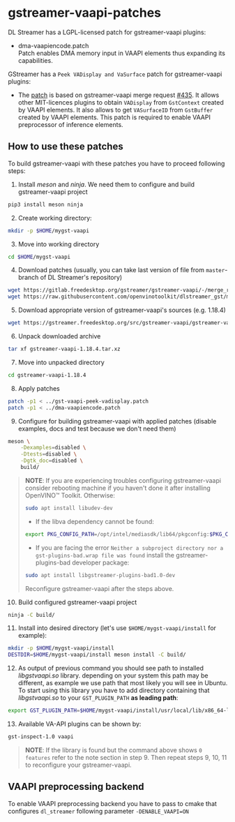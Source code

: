 # gstreamer-vaapi-patches

DL Streamer has a LGPL-licensed patch for gstreamer-vaapi plugins:

* dma-vaapiencode.patch \
Patch enables DMA memory input in VAAPI elements thus expanding its capabilities.

GStreamer has a `Peek VADisplay and VaSurface` patch for gstreamer-vaapi plugins:

* The [patch](https://gitlab.freedesktop.org/gstreamer/gstreamer-vaapi/-/merge_requests/435.patch) is based on gstreamer-vaapi merge request [#435](https://gitlab.freedesktop.org/gstreamer/gstreamer-vaapi/-/merge_requests/435). It allows other MIT-licences plugins to obtain `VADisplay` from `GstContext` created by VAAPI elements. It also allows to get `VASurfaceID` from `GstBuffer` created by VAAPI elements. This patch is required to enable VAAPI preprocessor of inference elements.

## How to use these patches

To build gstreamer-vaapi with these patches you have to proceed following steps:

1. Install *meson* and *ninja*. We need them to configure and build gstreamer-vaapi project

```sh
pip3 install meson ninja
```

2. Create working directory:

```sh
mkdir -p $HOME/mygst-vaapi
```

3. Move into working directory

```sh
cd $HOME/mygst-vaapi
```

4. Download patches (usually, you can take last version of file from `master`-branch of DL Streamer's repository)

```sh
wget https://gitlab.freedesktop.org/gstreamer/gstreamer-vaapi/-/merge_requests/435.patch -O gst-vaapi-peek-vadisplay.patch
wget https://raw.githubusercontent.com/openvinotoolkit/dlstreamer_gst/master/patches/gstreamer-vaapi/dma-vaapiencode.patch
```

5. Download appropriate version of gstreamer-vaapi's sources (e.g. 1.18.4)

```sh
wget https://gstreamer.freedesktop.org/src/gstreamer-vaapi/gstreamer-vaapi-1.18.4.tar.xz
```

6. Unpack downloaded archive

```sh
tar xf gstreamer-vaapi-1.18.4.tar.xz
```

7. Move into unpacked directory

```sh
cd gstreamer-vaapi-1.18.4
```

8. Apply patches

```sh
patch -p1 < ../gst-vaapi-peek-vadisplay.patch
patch -p1 < ../dma-vaapiencode.patch
```

9. Configure for building gstreamer-vaapi with applied patches (disable examples, docs and test because we don't need them)

```sh
meson \
    -Dexamples=disabled \
    -Dtests=disabled \
    -Dgtk_doc=disabled \
    build/
```

> **NOTE**: If you are experiencing troubles configuring gstreamer-vaapi consider rebooting machine if you haven't done it after installing OpenVINO™ Toolkit. Otherwise:
> ```sh
> sudo apt install libudev-dev
> ```
> * If the libva dependency cannot be found:
> ```sh
> export PKG_CONFIG_PATH=/opt/intel/mediasdk/lib64/pkgconfig:$PKG_CONFIG_PATH
> ```
> * If you are facing the error `Neither a subproject directory nor a gst-plugins-bad.wrap file was found` install the gstreamer-plugins-bad developer package:
> ```sh
> sudo apt install libgstreamer-plugins-bad1.0-dev
> ```
> Reconfigure gstreamer-vaapi after the steps above.

10. Build configured gstreamer-vaapi project

```sh
ninja -C build/
```

11. Install into desired directory (let's use `$HOME/mygst-vaapi/install` for example):

```sh
mkdir -p $HOME/mygst-vaapi/install
DESTDIR=$HOME/mygst-vaapi/install meson install -C build/
```

12. As output of previous command you should see path to installed *libgstvaapi.so* library. depending on your system this path may be different, as example we use path that most likely you will see in Ubuntu.
To start using this library you have to add directory containing that *libgstvaapi.so* to your `GST_PLUGIN_PATH` **as leading path**:

```sh
export GST_PLUGIN_PATH=$HOME/mygst-vaapi/install/usr/local/lib/x86_64-linux-gnu/gstreamer-1.0/:$GST_PLUGIN_PATH
```

13. Available VA-API plugins can be shown by:

```sh
gst-inspect-1.0 vaapi
```

> **NOTE**: If the library is found but the command above shows `0 features` refer to the note section in step 9.
> Then repeat steps 9, 10, 11 to reconfigure your gstreamer-vaapi.

## VAAPI preprocessing backend

To enable VAAPI preprocessing backend you have to pass to cmake that configures `dl_streamer` following parameter `-DENABLE_VAAPI=ON`

